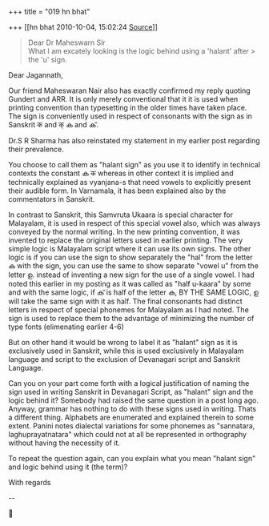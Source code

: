 +++
title = "019 hn bhat"

+++
[[hn bhat	2010-10-04, 15:02:24 [Source](https://groups.google.com/g/bvparishat/c/fqLVDoS6wK0)]]



> 
> > 
> >   
> Dear Dr Maheswarn Sir  
> What I am excately looking is the logic behind using a 'halant' after > the 'u' sign.  
> > 
> > 
> > 
> >   
> > 



Dear Jagannath,

  

Our friend Maheswaran Nair also has exactly confirmed my reply quoting Gundert and ARR. It is only merely conventional that it it is used when printing convention than typesetting in the older times have taken place. The sign is conveniently used in respect of consonants with the sign as in Sanskrit क and क् ക and ക്.

Dr.S R Sharma has also reinstated my statement in my earlier post regarding their prevalence.

  

You choose to call them as "halant sign" as you use it to identify in technical contexts the constant ക क whereas in other context it is implied and technically explained as vyanjana-s that need vowels to explicitly present their audible form. In Varnamala, it has been explained also by the commentators in Sanskrit.

  

In contrast to Sanskrit, this Samvruta Ukaara is special character for Malayalam, it is used in respect of this special vowel also, which was always conveyed by the normal writing. In the new printing convention, it was invented to replace the original letters used in earlier printing. The very simple logic is Malayalam script where it can use its own signs. The other logic is if you can use the sign to show separately the "hal" from the letter ക with the sign, you can use the same to show separate "vowel u" from the letter ഉ. instead of inventing a new sign for the use of a single vowel. I had noted this earlier in my posting as it was called as "half u-kaara" by some and with the same logic, if ക് is half of the letter ക, BY THE SAME LOGIC, ഉ will take the same sign with it as half. The final consonants had distinct letters in respect of special phonemes for Malayalam as I had noted. The sign is used to replace them to the advantage of minimizing the number of type fonts (elimenating earlier 4-6)

  

But on other hand it would be wrong to label it as "halant" sign as it is exclusively used in Sanskrit, while this is used exclusively in Malayalam language and script to the exclusion of Devanagari script and Sanskrit Language.

  

Can you on your part come forth with a logical justification of naming the sign used in writing Sanskrit in Devanagari Script, as "halant" sign and the logic behind it? Somebody had raised the same question in a post long ago. Anyway, grammar has nothing to do with these signs used in writing. Thats a different thing. Alphabets are enumerated and explained therein to some extent. Panini notes dialectal variations for some phonemes as "sannatara, laghuprayatnatara" which could not at all be represented in orthography without having the necessity of it. 

  

To repeat the question again, can you explain what you mean "halant sign" and logic behind using it (the term)?

  

With regards

  

--



